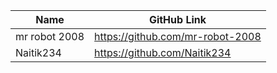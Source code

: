 | Name               | GitHub Link                     | 
| ------------------ | ------------------------------- |
| mr robot 2008 | https://github.com/mr-robot-2008 |
| Naitik234 | https://github.com/Naitik234 |
